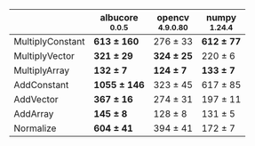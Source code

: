 |                |albucore<br><small>0.0.5</small>|opencv<br><small>4.9.0.80</small>|numpy<br><small>1.24.4</small>|
|----------------|--------------------------------|---------------------------------|------------------------------|
|MultiplyConstant|**613 ± 160**                   |276 ± 33                         |**612 ± 77**                  |
|MultiplyVector  |**321 ± 29**                    |**324 ± 25**                     |220 ± 6                       |
|MultiplyArray   |**132 ± 7**                     |**124 ± 7**                      |**133 ± 7**                   |
|AddConstant     |**1055 ± 146**                  |323 ± 45                         |617 ± 85                      |
|AddVector       |**367 ± 16**                    |274 ± 31                         |197 ± 11                      |
|AddArray        |**145 ± 8**                     |128 ± 8                          |131 ± 5                       |
|Normalize       |**604 ± 41**                    |394 ± 41                         |172 ± 7                       |
